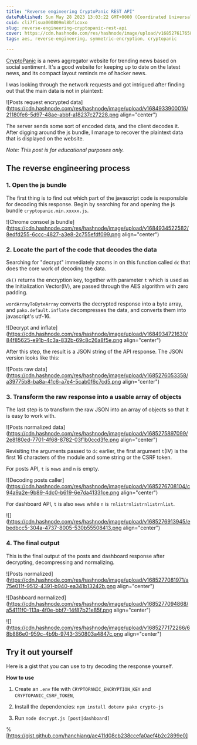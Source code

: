 ```yaml
---
title: "Reverse engineering CryptoPanic REST API"
datePublished: Sun May 28 2023 13:03:22 GMT+0000 (Coordinated Universal Time)
cuid: cli7flsua000809ml8bficoxo
slug: reverse-engineering-cryptopanic-rest-api
cover: https://cdn.hashnode.com/res/hashnode/image/upload/v1685276176582/fec37267-b5e1-46b2-8cbe-7f523767e7cd.png
tags: aes, reverse-engineering, symmetric-encryption, cryptopanic

---
```


[CryptoPanic](https://cryptopanic.com/) is a news aggregator website for trending news based on social sentiment. It's a good website for keeping up to date on the latest news, and its compact layout reminds me of hacker news.

I was looking through the network requests and got intrigued after finding out that the main data is not in plaintext:

![Posts request encrypted data](https://cdn.hashnode.com/res/hashnode/image/upload/v1684933900016/21180fe6-5d97-48ae-abbf-a18237c27228.png align="center")

The server sends some sort of encoded data, and the client decodes it. After digging around the js bundle, I manage to recover the plaintext data that is displayed on the website.

*Note: This post is for educational purposes only.*

## The reverse engineering process

### 1\. Open the js bundle

The first thing is to find out which part of the javascript code is responsible for decoding this response. Begin by searching for and opening the js bundle `cryptopanic.min.xxxxx.js`.

![Chrome consoel js bundle](https://cdn.hashnode.com/res/hashnode/image/upload/v1684934522582/8edfd255-6ccc-4827-a3e8-2c755efdf099.png align="center")

### 2\. Locate the part of the code that decodes the data

Searching for "decrypt" immediately zooms in on this function called `dc` that does the core work of decoding the data.

`dk()` returns the encryption key, together with parameter `t` which is used as the Initialization Vector(IV), are passed through the AES algorithm with zero padding.

`wordArrayToByteArray` converts the decrypted response into a byte array, and `pako.default.inflate` decompresses the data, and converts them into javascript's utf-16.

![Decrypt and inflate](https://cdn.hashnode.com/res/hashnode/image/upload/v1684934721630/84f85625-e91b-4c3a-832b-69c8c26a8f5e.png align="center")

After this step, the result is a JSON string of the API response. The JSON version looks like this:

![Posts raw data](https://cdn.hashnode.com/res/hashnode/image/upload/v1685276053358/a39775b8-ba8a-41c6-a7e4-5cab0f6c7cd5.png align="center")

### 3\. Transform the raw response into a usable array of objects

The last step is to transform the raw JSON into an array of objects so that it is easy to work with.

![Posts normalized data](https://cdn.hashnode.com/res/hashnode/image/upload/v1685275897099/2e8180ed-7701-4f68-8782-03f1b0ccd3fe.png align="center")

Revisiting the arguments passed to `dc` earlier, the first argument `t`(IV) is the first 16 characters of the module and some string or the CSRF token.

For posts API, `t` is `news` and `n` is empty.

![Decoding posts caller](https://cdn.hashnode.com/res/hashnode/image/upload/v1685276708104/c94a9a2e-9b89-4dc0-b619-6e7da41331ce.png align="center")

For dashboard API, `t` is also `news` while `n` is `rnlistrnlistrnlistrnlist`.

![](https://cdn.hashnode.com/res/hashnode/image/upload/v1685276913945/ebedbcc5-304a-4737-8005-530b55508413.png align="center")

### 4\. The final output

This is the final output of the posts and dashboard response after decrypting, decompressing and normalizing.

![Posts normalized](https://cdn.hashnode.com/res/hashnode/image/upload/v1685277081971/a75e011f-9512-4391-b940-ea341b13242b.png align="center")

![Dashboard normalized](https://cdn.hashnode.com/res/hashnode/image/upload/v1685277094868/a54111f0-113a-4f0e-bbf7-14f87b21e85f.png align="center")

![](https://cdn.hashnode.com/res/hashnode/image/upload/v1685277172266/68b886e0-959c-4b9b-9743-350803a4847c.png align="center")

## Try it out yourself

Here is a gist that you can use to try decoding the response yourself.

**How to use**

1. Create an `.env` file with `CRYPTOPANIC_ENCRYPTION_KEY` and `CRYPTOPANIC_CSRF_TOKEN`,
    
2. Install the dependencies: `npm install dotenv pako crypto-js`
    
3. Run `node decrypt.js [post|dashboard]`
    

%[https://gist.github.com/hanchiang/ae411d08cb238ccefa0aef4b2c2899e0]